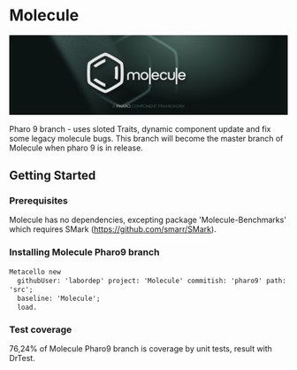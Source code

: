# Molecule

![Molecule Logo](MoleculeBanner.jpg)

Pharo 9 branch - uses sloted Traits, dynamic component update and fix some legacy molecule bugs. 
This branch will become the master branch of Molecule when pharo 9 is in release.

## Getting Started

### Prerequisites

Molecule has no dependencies, excepting package 'Molecule-Benchmarks' which requires SMark (https://github.com/smarr/SMark).

### Installing Molecule Pharo9 branch

```smalltalk
Metacello new
  githubUser: 'labordep' project: 'Molecule' commitish: 'pharo9' path: 'src';
  baseline: 'Molecule';
  load.
```


### Test coverage

76,24% of Molecule Pharo9 branch is coverage by unit tests, result with DrTest.
